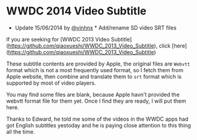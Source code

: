 WWDC 2014 Video Subtitle
========================

 * Update 15/06/2014 by [@vinhnx](https://twitter.com/@vinhnx) *
 Add/rename SD video SRT files

If you are seeking for [WWDC 2013 Video Subtitle]
(https://github.com/qiaoxueshi/WWDC_2013_Video_Subtitle), click [here]
(https://github.com/qiaoxueshi/WWDC_2013_Video_Subtitle)

These subtitle contents are provided by Apple, the original files are `Webvtt` format which is not a most frequently used format, so I fetch them from Apple website, then combine and translate them to `srt` format which is supported by most of video players.

You may find some files are blank, because Apple havn't provided the webvtt format file for them yet. Once I find they are ready, I will put them here.

Thanks to Edward, he told me some of the videos in the WWDC apps had got English subtitles yestoday and he is paying close attention to this thing all the time.
 
